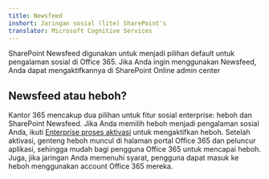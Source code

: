 ```yaml
---
title: Newsfeed
inshort: Jaringan sosial (lite) SharePoint's
translator: Microsoft Cognitive Services
---
```



SharePoint Newsfeed digunakan untuk menjadi pilihan default untuk pengalaman sosial di Office 365. Jika Anda ingin menggunakan Newsfeed, Anda dapat mengaktifkannya di SharePoint Online admin center

## Newsfeed atau heboh?
Kantor 365 mencakup dua pilihan untuk fitur sosial enterprise: heboh dan SharePoint Newsfeed. Jika Anda memilih heboh menjadi pengalaman sosial Anda, ikuti [Enterprise proses aktivasi](https://support.office.com/en-us/article/Enterprise-Activation-process-4f924c74-87d2-49d0-a4f6-cba3ce2b0e7c) untuk mengaktifkan heboh. Setelah aktivasi, genteng heboh muncul di halaman portal Office 365 dan peluncur aplikasi, sehingga mudah bagi pengguna Office 365 untuk mencapai heboh. Juga, jika jaringan Anda memenuhi syarat, pengguna dapat masuk ke heboh menggunakan account Office 365 mereka.



